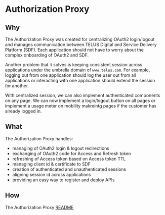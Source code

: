 # Authorization Proxy

## Why

The Authorization Proxy was created for centralizing OAuth2 login/logout and manages communication between TELUS Digital and Service Delivery Platform (SDF). Each application should not have to worry about the complex onboarding of OAuth2 and SDF.

Another problem that it solves is keeping consistent session across applications under the umbrella domain of `www.telus.com`. For example, logging out from one application should log the user out from all applications or interacting with one application should extend the session for another.

With centralized session, we can also implement authenticated components on any page. We can now implement a login/logout button on all pages or implement a usage meter on mobility makreintg pages if the customer has already logged in.

## What

The Authorization Proxy handles:

- managing of OAuth2 login & logout redirections
- exchanging of OAuth2 code for Access and Refresh token
- refreshing of Access token based on Access token TTL
- managing client id & certificate to SDF
- creation of authenticated and unauthenticated sessions
- aligning session id across applications
- providing an easy way to register and deploy APIs

## How

The Authorization Proxy [README](https://github.com/telus/authorization-proxy)

